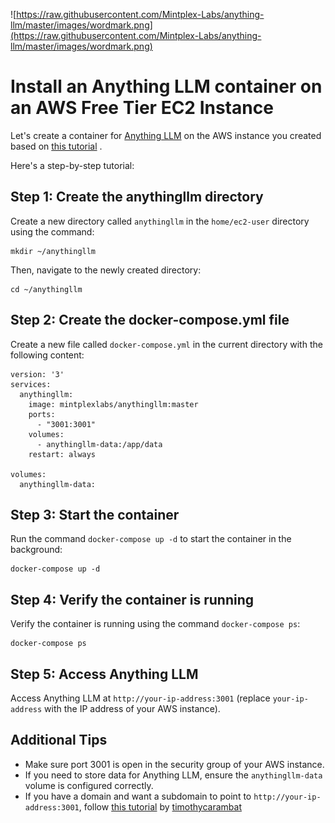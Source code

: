 ![https://raw.githubusercontent.com/Mintplex-Labs/anything-llm/master/images/wordmark.png](https://raw.githubusercontent.com/Mintplex-Labs/anything-llm/master/images/wordmark.png)

# Install an Anything LLM container on an AWS Free Tier EC2 Instance

Let's create a container for [Anything LLM](https://anythingllm.com/) on the AWS instance you created based on [this tutorial](https://github.com/marcosaugustoldo/install-aws/blob/main/README.md) .

Here's a step-by-step tutorial:

## Step 1: Create the anythingllm directory

Create a new directory called `anythingllm` in the `home/ec2-user` directory using the command:
```
mkdir ~/anythingllm
```
Then, navigate to the newly created directory:
```
cd ~/anythingllm
```
## Step 2: Create the docker-compose.yml file

Create a new file called `docker-compose.yml` in the current directory with the following content:
```
version: '3'
services:
  anythingllm:
    image: mintplexlabs/anythingllm:master
    ports:
      - "3001:3001"
    volumes:
      - anythingllm-data:/app/data
    restart: always

volumes:
  anythingllm-data:
```
## Step 3: Start the container

Run the command `docker-compose up -d` to start the container in the background:
```
docker-compose up -d
```
## Step 4: Verify the container is running

Verify the container is running using the command `docker-compose ps`:
```
docker-compose ps
```
## Step 5: Access Anything LLM

Access Anything LLM at `http://your-ip-address:3001` (replace `your-ip-address` with the IP address of your AWS instance).

## Additional Tips

* Make sure port 3001 is open in the security group of your AWS instance.
* If you need to store data for Anything LLM, ensure the `anythingllm-data` volume is configured correctly.
* If you have a domain and want a subdomain to point to `http://your-ip-address:3001`, follow [this tutorial](https://github.com/Mintplex-Labs/anything-llm/blob/master/cloud-deployments/aws/cloudformation/aws_https_instructions.md) by [timothycarambat](https://github.com/timothycarambat)
